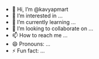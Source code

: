 - 👋 Hi, I’m @kavyapmart
- 👀 I’m interested in ...
- 🌱 I’m currently learning ...
- 💞️ I’m looking to collaborate on ...
- 📫 How to reach me ...
- 😄 Pronouns: ...
- ⚡ Fun fact: ...

<!---
kavyapmart/kavyapmart is a ✨ special ✨ repository because its `README.md` (this file) appears on your GitHub profile.
You can click the Preview link to take a look at your changes.
--->
